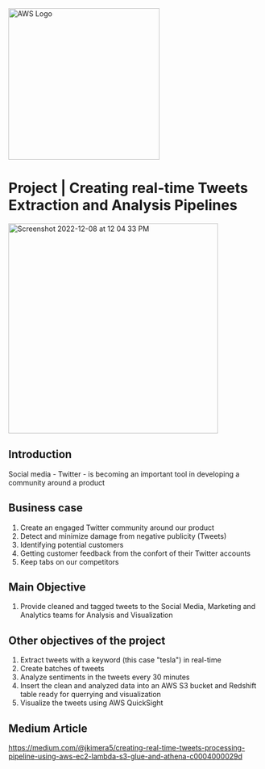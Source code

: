 <img src="https://a0.awsstatic.com/libra-css/images/logos/aws_logo_smile_1200x630.png" alt="AWS Logo" width="300"/>

# Project | Creating real-time Tweets Extraction and Analysis Pipelines
<img width="416" alt="Screenshot 2022-12-08 at 12 04 33 PM" src="https://user-images.githubusercontent.com/44938585/206517047-4ce289d6-3b1c-45d7-b861-10bb329f6b1a.png">

## Introduction
Social media - Twitter - is becoming an important tool in developing a community around a product
## Business case
1. Create an engaged Twitter community around our product
2. Detect and minimize damage from negative publicity (Tweets)
3. Identifying potential customers
4. Getting customer feedback from the confort of their Twitter accounts
5. Keep tabs on our competitors

## Main Objective
1. Provide cleaned and tagged tweets to the Social Media, Marketing and Analytics teams for Analysis and Visualization

## Other objectives of the project

1. Extract tweets with a keyword (this case "tesla") in real-time
2. Create batches of tweets 
3. Analyze sentiments in the tweets every 30 minutes 
4. Insert the clean and analyzed data into an AWS S3 bucket and Redshift table ready for querrying and visualization
6. Visualize the tweets using AWS QuickSight

## Medium Article
https://medium.com/@jkimera5/creating-real-time-tweets-processing-pipeline-using-aws-ec2-lambda-s3-glue-and-athena-c0004000029d

